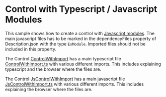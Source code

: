 # Control with Typescript / Javascript Modules

This sample shows how to create a control with [Javascript modules](https://developer.mozilla.org/en-US/docs/Web/JavaScript/Guide/Modules).
The main javascript files has to be marked in the dependencyFiles property of Description.json with the type `EsModule`.
Imported files should not be included in this property.

The Control [ControlWithImport](ControlWithImport) has a main typescript file [ControlWithImport.ts](ControlWithImport\ControlWithImport.ts)
with various different imports. This includes explaining typescript and the browser where the files are.

The Control [JsControlWithImport](JsControlWithImport) has a main javascript file [JsControlWithImport.ts](JsControlWithImport\JsControlWithImport.js)
with various different imports. This includes explaining the browser where the files are.
